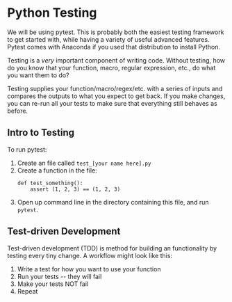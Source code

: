 # Python Testing

We will be using pytest. This is probably both the easiest testing framework
to get started with, while having a variety of useful advanced features.
Pytest comes with Anaconda if you used that distribution to install
Python.

Testing is a _very_ important component of writing code. Without testing,
how do you know that your function, macro, regular expression, etc.,
do what you want them to do?

Testing supplies your function/macro/regex/etc. with a series of inputs
and compares the outputs to what you expect to get back. If you make
changes, you can re-run all your tests to make sure that everything
still behaves as before.

## Intro to Testing

To run pytest:

1. Create an file called `test_[your name here].py`
2. Create a function in the file:
    ```
    def test_something():
        assert (1, 2, 3) == (1, 2, 3) 
    ```
3. Open up command line in the directory containing this file, and run `pytest`.

## Test-driven Development

Test-driven development (TDD) is method for building an functionality by
testing every tiny change. A workflow might look like this:

1. Write a test for how you want to use your function
2. Run your tests -- they will fail
3. Make your tests NOT fail
4. Repeat
